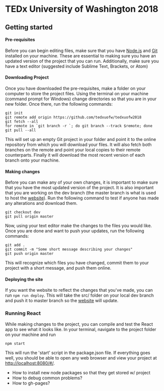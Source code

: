 # TEDx University of Washington 2018

## Getting started
#### Pre-requisites
Before you can begin editing files, make sure that you have [Node.js](https://nodejs.org/en/download/) and [Git](https://git-scm.com/downloads) installed on your machine. These are essential to making sure you have an updated version of the project that you can run. Additionally, make sure you have a text editor (suggested include Sublime Text, Brackets, or Atom)

#### Downloading Project
Once you have downloaded the pre-requisites, make a folder on your computer to store the project files. Using the terminal on your machine (command prompt for Windows) change directories so that you are in your new folder. Once there, run the following commands:
```
git init
git remote add origin https://github.com/tedxuofw/tedxuofw2018
git fetch --all
for remote in `git branch -r `; do git branch --track $remote; done
git pull --all
```
This will set up an empty Git project in your folder and point it to the online repository from which you will download your files. It will also fetch both branches on the remote and point your local copies to their remote counterparts. Finally it will download the most recent version of each branch onto your machine.

#### Making changes 
Before you can make any of your own changes, it is important to make sure that you have the most updated version of the project. It is also important that you are working on the dev branch (the master branch is what is used to host the [website](tedxuofw.github.io)). Run the following command to test if anyone has made any alterations and download them.
```
git checkout dev
git pull origin master
```

Now, using your text editor make the changes to the files you would like. Once you are done and want to push your updates, run the following commands:
```
git add .
git commit -m "Some short message describing your changes"
git push origin master
```
This will recognize which files you have changed, commit them to your project with a short message, and push them online.

#### Deploying the site 
If you want the website to reflect the changes that you've made, you can run `npm run deploy`. This will take the src/ folder on your local dev branch and push it to master branch so the [website](tedxuofw.github.io) will update. 

### Running React
While making changes to the project, you can compile and test the React app to see what it looks like. In your terminal, navigate to the project folder on your machine and run
```
npm start
```
This will run the 'start' script in the package.json file. If everything goes well, you should be able to open any web browser and view your project at [http://localhost:8080/#/](http://localhost:8080/#/). 

 - How to install new node packages so that they get stored w/ project
 - How to debug common problems?
 - How to gh-pages?